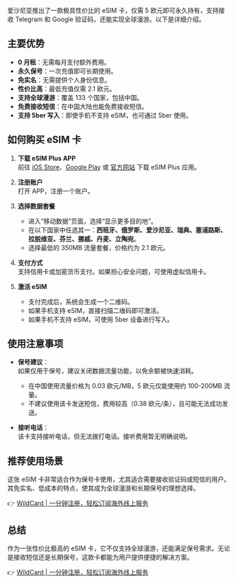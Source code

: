 爱沙尼亚推出了一款极具性价比的 eSIM 卡，仅需 5 欧元即可永久持有，支持接收 Telegram 和 Google 验证码，还能实现全球漫游。以下是详细介绍。

## 主要优势

- **0 月租**：无需每月支付额外费用。
- **永久保号**：一次充值即可长期使用。
- **免实名**：无需提供个人身份信息。
- **性价比高**：最低充值仅需 2.1 欧元。
- **支持全球漫游**：覆盖 133 个国家，包括中国。
- **免费接收短信**：在中国大陆也能免费接收短信。
- **支持 5ber 写入**：即使手机不支持 eSIM，也可通过 5ber 使用。

## 如何购买 eSIM 卡

1. **下载 eSIM Plus APP**  
   前往 [iOS Store](https://apps.apple.com)、[Google Play](https://play.google.com) 或 [官方网站](https://bit.ly/bewildcard) 下载 eSIM Plus 应用。

2. **注册账户**  
   打开 APP，注册一个账户。

3. **选择数据套餐**  
   - 进入“移动数据”页面，选择“显示更多目的地”。
   - 在以下国家中任选其一：**西班牙、俄罗斯、爱沙尼亚、瑞典、塞浦路斯、拉脱维亚、芬兰、挪威、丹麦、立陶宛**。
   - 选择最低的 350MB 流量套餐，价格约为 2.1 欧元。

4. **支付方式**  
   支持信用卡或加密货币支付。如果担心安全问题，可使用虚拟信用卡。

5. **激活 eSIM**  
   - 支付完成后，系统会生成一个二维码。
   - 如果手机支持 eSIM，直接扫描二维码即可激活。
   - 如果手机不支持 eSIM，可使用 5ber 设备进行写入。

## 使用注意事项

- **保号建议**：  
  如果仅用于保号，建议关闭数据流量功能，以免余额被快速消耗。  
  - 在中国使用流量价格为 0.03 欧元/MB，5 欧元仅能使用约 100-200MB 流量。
  - 不建议使用该卡发送短信，费用较高（0.38 欧元/条），且可能无法成功发送。

- **接听电话**：  
  该卡支持接听电话，但无法拨打电话。接听费用暂无明确说明。

## 推荐使用场景

这张 eSIM 卡非常适合作为保号卡使用，尤其适合需要接收验证码或短信的用户。其免实名、低成本的特点，使其成为全球漫游和长期保号的理想选择。

👉 [WildCard | 一分钟注册，轻松订阅海外线上服务](https://bit.ly/bewildcard)

## 总结

作为一张性价比极高的 eSIM 卡，它不仅支持全球漫游，还能满足保号需求。无论是接收短信还是长期保号，这款卡都能为用户提供便捷的解决方案。

👉 [WildCard | 一分钟注册，轻松订阅海外线上服务](https://bit.ly/bewildcard)